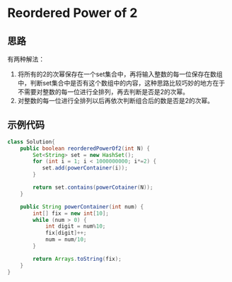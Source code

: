# Reordered Power of 2
## 思路
有两种解法：
1. 将所有的2的次幂保存在一个set集合中，再将输入整数的每一位保存在数组中，判断set集合中是否有这个数组中的内容，这种思路比较巧妙的地方在于不需要对整数的每一位进行全排列，再去判断是否是2的次幂。
2. 对整数的每一位进行全排列以后再依次判断组合后的数是否是2的次幂。

## 示例代码
``` java
class Solution{
    public boolean reorderedPowerOf2(int N) {
        Set<String> set = new HashSet();
        for (int i = 1; i < 1000000000; i*=2) {
           set.add(powerContainer(i));
        }

        return set.contains(powerCotainer(N));
    }

    public String powerContainer(int num) {
        int[] fix = new int[10];
        while (num > 0) {
            int digit = num%10;
            fix[digit]++;
            num = num/10;
        }

        return Arrays.toString(fix);
    }
}
```

